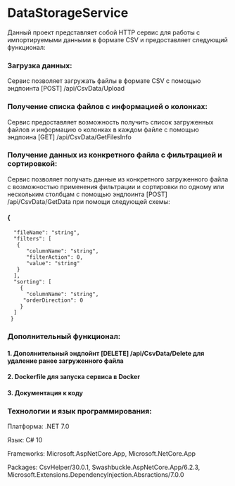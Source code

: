 # DataStorageService
Данный проект представляет собой HTTP сервис для работы с импортируемыми данными в формате CSV и предоставляет следующий функционал:
### Загрузка данных:
Сервис позволяет загружать файлы в формате CSV с помощью эндпоинта [POST] /api/CsvData/Upload
### Получение списка файлов c информацией о колонках:
Сервис предоставляет возможность получить список загруженных файлов и информацию о колонках в каждом файле c помощью эндпоина [GET] /api/CsvData/GetFilesInfo
### Получение данных из конкретного файла с фильтрацией и сортировкой:
Сервис позволяет получать данные из конкретного загруженного файла с возможностью применения фильтрации и сортировки по одному или нескольким столбцам c помощью эндпоинта [POST] /api/CsvData/GetData при помощи следующей схемы: 
#### {
      "fileName": "string",
      "filters": [
       {
          "columnName": "string",
          "filterAction": 0,
          "value": "string"
       }
      ],
      "sorting": [
        {
          "columnName": "string",
         "orderDirection": 0
        }
      ]
     }
### Дополнительный функционал:
#### 1. Дополнительный эндпойнт [DELETE] /api/CsvData/Delete для удаление ранее загруженного файла
#### 2. Dockerfile для запуска сервиса в Docker
#### 3. Документация к коду
### Технологии и язык программирования:
Платформа: .NET 7.0

Язык: С# 10

Frameworks: Microsoft.AspNetCore.App, Microsoft.NetCore.App

Packages: CsvHelper/30.0.1, Swashbuckle.AspNetCore.App/6.2.3, Microsoft.Extensions.DependencyInjection.Absractions/7.0.0
